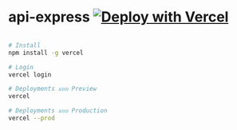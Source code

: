 # api-express [![Deploy with Vercel](https://vercel.com/button)](https://vercel.com/new/clone?repository-url=https://github.com/siraphoprmutt/api-express-vercel)

```bash

# Install
npm install -g vercel

# Login
vercel login

# Deployments แบบ Preview
vercel

# Deployments แบบ Production
vercel --prod


```
